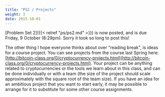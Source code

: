 ```yaml
---
title: "PS2 / Projects"
weight: 3
date: 2015-10-01
---
```


[Problem Set 2]({{< relref "ps/ps2.md" >}}) is now posted, and is due
Friday, 9 October (8:29pm).  Sorry it took so long to post this!

The other thing I hope everyone thinks about over "reading break", is
ideas for a course project.  You can see projects from the course last
Spring here:
[http://bitcoin-class.org/0/cryptocurrency-projects.html](http://bitcoin-class.org/0/cryptocurrency-projects.html).
Your project can be anything related to cryptocurrencies or the tools we
learn about in this class, and can be done individually or with a team
(the size of the project should scale approximately with the square root
of the team size).  If you have an idea for an ambitious project that
you want to start early, it may be possible to arrange for it to substitute for some other course assignments.


<!--more-->
